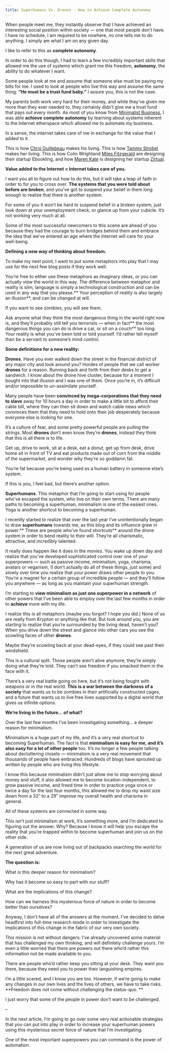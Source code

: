 ```yaml
---
title: Superhumans Vs. Drones - How to Achieve Complete Autonomy
---
```


When people meet me, they instantly observe that I have achieved an
interesting social position within society — one that most people don’t have.
I have no schedule, I am required to be nowhere, no one tells me to do
anything. I simply am what I am on any given day.

I like to refer to this as ****complete** **autonomy****.

In order to do this though, I had to learn a few incredibly important skills
that allowed me the use of systems which grant me this freedom, **autonomy**,
the ability to do whatever I want.

Some people look at me and assume that someone else must be paying my bills
for me. I used to look at people who live this way and assume the same thing:
**“He must be a trust fund baby.”** I assure you, this is not the case.

My parents both work very hard for their money, and while they’ve given me
more than they ever needed to, they certainly didn’t give me a trust fund that
pays out every month. As most of you know from [Minimalist
Business](http://www.minimalistbusiness.com/), I was able **achieve**
**complete** **autonomy** by learning about systems inherent to the Internet
etherspace which allowed me to automate my business.

In a sense, the internet takes care of me in exchange for the value that I
added to it.

This is how [Chris Guillebeau](http://www.chrisguillebeau.com/) makes his
living. This is how [Tammy Strobel](http://www.rowdykittens.com/) makes her
living. This is how Colin Wrightand [Miles
Fitzgerald](http://twitter.com/milesfitzgerald) are designing their startup
Ebookling, and how [Maren
Kate](http://www.escapingthe9to5.com/) is designing her startup
[Zirtual](http://www.zirtual.com/).

**Value added to the Internet = Internet takes care of you.**

I want you all to figure out how to do this, but it will take a leap of faith
in order to for you to cross over. **The systems that you were told about
before are broken**, and you’ve got to suspend your belief in them long enough
to realize that there is another system.

For some of you it won’t be hard to suspend belief in a broken system, just
look down at your unemployment check, or glance up from your cubicle. It’s not
working very much at all.

Some of the most successful newcomers to this scene are ahead of you because
they had the courage to burn bridges behind them and embrace the idea that
we’ve entered an age where the Internet will care for your well-being.

**Defining a new way of thinking about freedom.**

To make my next point, I want to put some metaphors into play that I may use
for the next few blog posts if they work well.

You’re free to either use these metaphors as imaginary ideas, or you can
actually view the world in this way. The difference between metaphor and
reality is slim, language is simply a technological construction and can be
used in any way that you please.** Your perception of reality is also largely
an illusion**, and can be changed at will.

If you want to see zombies, you will see them.

Ask anyone what they think the most dangerous thing in the world right now is,
and they’ll probably still tell you terrorists — when in fact** the most
dangerous things you can do is drive a car, or sit on a couch** too long. Your
reality is what you’ve been told or told yourself. I’d rather tell myself than
be a servant to someone’s mind control.

**Some definitions for a new reality:**

****Drones****. Have you ever walked down the street in the financial district of any major city and look around you? Hordes of people that we call worker **drones** for a reason. Running back and forth from their desks to get a sandwich. I know about the drone hive cluster, because for a moment I bought into that illusion and I was one of them. Once you’re in, it’s difficult and/or impossible to un-assimilate yourself.

Many people have been **convinced by mega-corporations that they need to
slave** away for 10 hours a day in order to make a little bit to afford their
cable bill, where they can then sit down and watch cable news which convinces
them that they need to hold onto their job desperately because everyone else
is looking for one.

It’s a culture of fear, and some pretty powerful people are pulling the
strings. Most **drones** don’t even know they’re **drones**, instead they
think that this is all there is to life.

Get up, drive to work, sit at a desk, eat a donut, get up from desk, drive
home sit in front of TV and eat products made out of corn from the middle of
the supermarket, and wonder why they’re so goddamn fat.

You’re fat because you’re being used as a human battery in someone else’s
system.

If this is you, I feel bad, but there’s another option.

****Superhumans****. This metaphor that I’m going to start using for people who’ve escaped the system, who live on their own terms. There are many paths to becoming a superhuman, minimalism is one of the easiest ones. Yoga is another shortcut to becoming a superhuman.

I recently started to realize that over the last year I’ve unintentionally
began to draw **superhumans** towards me, as this blog and its influence grew
in power.** These are people who’ve found shortcuts** around the drone system
in order to bend reality to their will. They’re all charismatic, attractive,
and incredibly talented.

It really does happen like it does in the movies. You wake up down day and
realize that you’ve developed sophisticated control over one of your
superpowers — such as passive income, minimalism, yoga, charisma, avatars or
veganism, (I don’t actually do all of these things, just some) and slowly over
time you realize that your power draws other people to you. You’re a magnet
for a certain group of incredible people — and they’ll follow you anywhere —
as long as you maintain your superhuman strength.

I’m starting to **view minimalism as just one superpower in a network** of
other powers that I’ve been able to employ over the last few months in order
to **achieve** more with my life.

I realize this is all metaphors (maybe you forgot? I hope you did.) None of us
are really from Krypton or anything like that. But look around you, you are
starting to realize that you’re surrounded by the living dead, haven’t you?
When you drive down the street and glance into other cars you see the scowling
faces of other **drones**.

Maybe they’re scowling back at your dead-eyes, if they could see past their
windshield.

This is a cultural split. Those people aren’t alive anymore, they’re simply
doing what they’re told. They can’t see freedom if you smacked them in the
face with it.

There’s a very real battle going on here, but it’s not being fought with
weapons or in the real world. **This is a war between the darkness of a
society** that wants us to be zombies in their artificially constructed cages,
and a future that wants us to live free lives supported by a digital world
that gives us infinite options.

**We’re living in the future… of what?**

Over the last few months I’ve been investigating something… a deeper reason
for minimalism.

Minimalism is a huge part of my life, and it’s a very real shortcut to
becoming Superhuman. The fact is that **minimalism is easy for me, and it’s
also easy for a lot of other people** too. It’s no longer a few people talking
about decluttering closets — minimalism is a very real movement that thousands
of people have embraced. Hundreds of blogs have sprouted up written by people
who are living this lifestyle.

I know this because minimalism didn’t just allow me to stop worrying about
money and stuff, it also allowed me to become location-independent, to grow
passive income, and freed time in order to practice yoga once or twice a day
for the last four months, this allowed me to drop my waist size down from a
32″ to a 29″ improve my overall health and charisma in general.

All of these systems are connected in some way.

This isn’t just minimalism at work, it’s something more, and I’m dedicated to
figuring out the answer. Why? Because I know it will help you escape the
reality that you’re trapped within to become superhuman and join us on the
other side.

A generation of us are now living out of backpacks searching the world for the
next great adventure.

**The question is:**

What is this deeper reason for minimalism?

Why has it become so easy to part with our stuff?

What are the implications of this change?

How can we harness this mysterious force of nature in order to become better
than ourselves?

Anyway, I don’t have all of the answers at the moment. I’ve decided to delve
headfirst into full-time research mode in order to investigate the
implications of this change in the fabric of our very own society.

This mission is not without dangers. I’ve already uncovered some material that
has challenged my own thinking, and will definitely challenge yours. I’m even
a little worried that there are powers out there who’d rather this information
not be made available to you.

There are people who’d rather keep you sitting at your desk. They want you
there, because they need you to power their languishing empires.

I’m a little scared, and I know you are too. However, if we’re going to make
any changes in our own lives and the lives of others, we have to take risks.
**Freedom does not come without challenging the status-quo. **

I just worry that some of the people in power don’t want to be challenged.

–

In the next article, I’m going to go over some very real actionable strategies
that you can put into play in order to increase your superhuman powers using
this mysterious secret force of nature that I’m investigating.

One of the most important superpowers you can command is the power of
automation.
